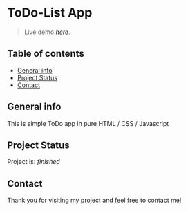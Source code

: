 # ToDo-List App

> Live demo [_here_](https://greg-todo-list-app.netlify.app/).

## Table of contents
* [General info](#general-info)
* [Project Status](#project-status)
* [Contact](#contact)


## General info
This is simple ToDo app in pure HTML / CSS / Javascript

	
## Project Status
Project is: _finished_


## Contact
Thank you for visiting my project and feel free to contact me!
